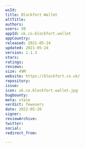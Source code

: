```yaml
---
wsId: 
title: Blockfort Wallet
altTitle: 
authors: 
users: 50
appId: uk.co.blockfort.wallet
appCountry: 
released: 2021-05-24
updated: 2021-05-24
version: 1.1.3
stars: 
ratings: 
reviews: 
size: 49M
website: https://blockfort.co.uk/
repository: 
issue: 
icon: uk.co.blockfort.wallet.jpg
bugbounty: 
meta: stale
verdict: fewusers
date: 2022-05-20
signer: 
reviewArchive: 
twitter: 
social: 
redirect_from: 

---
```


